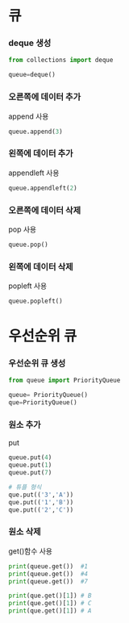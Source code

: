 # 큐

### deque 생성
```python
from collections import deque

queue=deque()
```

### 오른쪽에 데이터 추가
append 사용
```python
queue.append(3)
```

### 왼쪽에 데이터 추가
appendleft 사용
```python
queue.appendleft(2)
```

### 오른쪽에 데이터 삭제
pop 사용
```python
queue.pop()
```

### 왼쪽에 데이터 삭제
popleft 사용
```python
queue.popleft()
```


# 우선순위 큐

### 우선순위 큐 생성
```python
from queue import PriorityQueue

queue= PriorityQueue()
que=PriorityQueue()
```

### 원소 추가
put
```python
queue.put(4)
queue.put(1)
queue.put(7)

# 튜플 형식
que.put(('3','A'))
que.put(('1','B'))
que.put(('2','C'))
```

### 원소 삭제
get()함수 사용
```python
print(queue.get())  #1
print(queue.get())  #4
print(queue.get())  #7

print(que.get()[1]) # B
print(que.get()[1]) # C
print(que.get()[1]) # A
